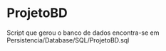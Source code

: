 # ProjetoBD

Script que gerou o banco de dados encontra-se em Persistencia/Database/SQL/ProjetoBD.sql 
